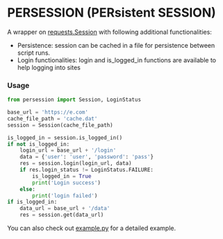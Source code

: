 # PERSESSION (PERsistent SESSION)
A wrapper on [requests.Session](https://2.python-requests.org/en/master/api/#requests.Session) with following additional functionalities:
- Persistence: session can be cached in a file for persistence between script runs.
- Login functionalities: login and is_logged_in functions are available to help logging into sites


### Usage
```python
from persession import Session, LoginStatus

base_url = 'https://e.com'
cache_file_path = 'cache.dat'
session = Session(cache_file_path)

is_logged_in = session.is_logged_in()
if not is_logged_in:
    login_url = base_url + '/login'
    data = {'user': 'user', 'password': 'pass'}
    res = session.login(login_url, data)
    if res.login_status != LoginStatus.FAILURE:
        is_logged_in = True
        print('Login success')
    else:
        print('login failed')
if is_logged_in:
    data_url = base_url + '/data'
    res = session.get(data_url)
```
You can also check out [example.py](./example.py) for a detailed example.
